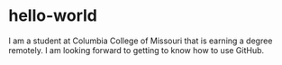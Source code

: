 # hello-world
I am a student at Columbia College of Missouri that is earning a degree remotely. 
I am looking forward to getting to know how to use GitHub.
